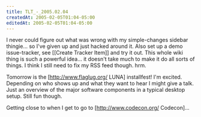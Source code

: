 ```yaml
---
title: TLT_-_2005.02.04
createdAt: 2005-02-05T01:04-05:00
editedAt: 2005-02-05T01:04-05:00
---
```


I never could figure out what was wrong with my simple-changes sidebar thingie... so I've given up and just hacked around it. Also set up a demo issue-tracker, see [[Create Tracker Item]] and try it out. This whole wiki thing is such a powerful idea... it doesn't take much to make it do all sorts of things. I think I still need to fix my RSS feed though. hrm.

Tomorrow is the [http://www.flaglug.org/ LUNA] installfest! I'm excited. Depending on who shows up and what they want to hear I might give a talk. Just an overview of the major software components in a typical desktop setup. Still fun though.

Getting close to when I get to go to [http://www.codecon.org/ Codecon]...

